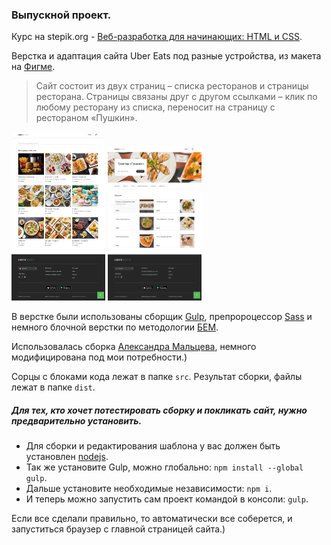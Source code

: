 
### Выпускной проект.

Курс на stepik.org - [Веб-разработка для начинающих: HTML и CSS](https://stepik.org/course/38218/syllabus).

Верстка и адаптация сайта Uber Eats под разные устройства, из макета на [Фигме](https://www.figma.com/file/8lxQ3PGYTHQsCgTXnEJre8/Uber-Eats).

>Сайт состоит из двух страниц – списка ресторанов и страницы ресторана.
Страницы связаны друг с другом ссылками – клик по любому ресторану из списка,
переносит на страницу с рестораном «Пушкин».

<img src="Stores.png" alt="" width="150"/>
<img src="Restaurant.png" alt="" width="150"/>

В верстке были использованы сборщик [Gulp](https://gulpjs.com/),
препророцессор [Sass](https://sass-lang.com/) и немного блочной верстки по методологии [БЕМ](https://ru.bem.info/methodology/).

Использовалась сборка [Александра Мальцева](https://itchief.ru/bootstrap/build-project-with-gulp-v4), немного модифицирована под мои потребности.)

Сорцы с блоками кода лежат в папке `src`.
Результат сборки, файлы лежат в папке `dist`.

##### Для тех, кто хочет потестировать сборку и покликать сайт, нужно предварительно установить.
* Для сборки и редактирования шаблона у вас должен быть установлен [nodejs](https://nodejs.org/).
* Так же установите Gulp, можно глобально: `npm install --global gulp`.
* Дальше установите необходимые независимости: `npm i`.
* И теперь можно запустить сам проект командой в консоли: `gulp`.

Если все сделали правильно, то автоматически все соберется, и запуститься браузер с главной страницей сайта.)
